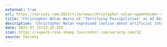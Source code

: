 ```yaml
---
external: true
url: https://variety.com/2023/film/news/christopher-nolan-oppenheimer-moment-artificial-intelligence-1235671212/
title: "Christopher Nolan Warns of ‘Terrifying Possibilities’ as AI Reaches ‘Oppenheimer Moment’"
description: 'Christopher Nolan expressed caution about artificial intelligence after a special screening of “Oppenheimer,” drawing a comparison between the rapidly developing technology and his new dramatic feature about the creation of the atomic bomb.'
date: 2023-07-15T23:25:28Z
icon: https://superb-rose-sheep.faviconkit.com/variety.com/32
source: Variety
---
```

